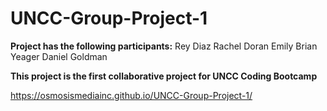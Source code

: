 # UNCC-Group-Project-1
**Project has the following participants:**
Rey Diaz
Rachel Doran 
Emily
Brian Yeager
Daniel Goldman

**This project is the first collaborative project for UNCC Coding Bootcamp**

https://osmosismediainc.github.io/UNCC-Group-Project-1/

